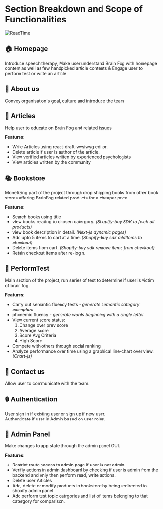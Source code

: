 # Section Breakdown and Scope of Functionalities

![ReadTime](https://img.shields.io/badge/Readtime-2mins-orange.svg)


## :house: Homepage 

Introduce speech therapy, Make user understand Brain Fog with homepage content as well as few handpicked article contents & Engage user to perform test or write an article 

## :busts_in_silhouette: About us 

Convey organisation's goal, culture and introduce the team

## :page_facing_up: Articles 

Help user to educate on Brain Fog and related issues

**Features**: 

- Write Articles using react-draft-wysiwyg editor. <br>
- Delete article if user is author of the article. 
- View verified articles wriiten by experienced psychologists <br>
- View articles written by the community <br>

## :books: Bookstore 

Monetizing part of the project through drop shipping books from other book stores offering BrainFog related products for a cheaper price. 

**Features**:

- Search books using title
- view books relating to chosen catergory.    *(Shopify-buy SDK to fetch all products)*
- view book description in detail.     *(Next-js dynamic pages)* 
- Add upto 5 items to cart at a time.     *(Shopify-buy sdk addItems to checkout)* 
- Delete items from cart.  *(Shopify-buy sdk remove items from checkout)*
- Retain checkout items after re-login.

## :game_die: PerformTest 

Main section of the project, run series of test to determine if user is victim of brain fog.

**Features**:

- Carry out semantic fluency tests - *generate semantic category exemplars*
- phonemic fluency - *generate words beginning with a single letter*
- View current score status: 
  1. Change over prev score
  2. Average score
  3. Score Avg Criteria
  4. High Score
- Compete with others through social ranking
- Analyze performance over time using a graphical line-chart over view. *(Chart-js)*

## :iphone: Contact us 

Allow user to communicate with the team. 

## :lock: Authentication 

User sign in if existing user or sign up if new user. 
<br>
Authenticate if user is Admin based on user roles. 


## :cop: Admin Panel 

Make changes to app state through the admin panel GUI.

**Features**:

- Restrict route access to admin page if user is not admin.
- Verifiy actions in admin dashboard by checking if user is admin from the backend and only then perform read, write actions.
- Delete user Articles
- Add, delete or modify products in bookstore by being redirected to shopify admin panel
- Add perform test topic catrgories and list of items belonging to that catergory for comparison. 








